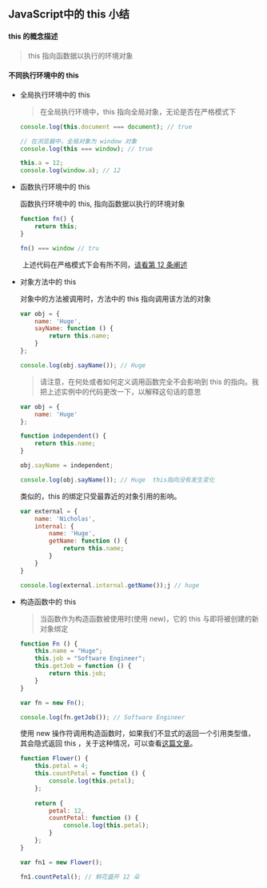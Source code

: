 ## JavaScript中的 this 小结

#### this 的概念描述

> this 指向函数据以执行的环境对象

#### 不同执行环境中的 this

- 全局执行环境中的 this

    >  在全局执行环境中，this 指向全局对象，无论是否在严格模式下

    ```JavaScript
    console.log(this.document === document); // true

    // 在浏览器中，全局对象为 window 对象
    console.log(this === window); // true

    this.a = 12;
    console.log(window.a); // 12
    ```

- 函数执行环境中的 this

  函数执行环境中的 this, 指向函数据以执行的环境对象

  ```JavaScript
  function fn() {
      return this;
  }

  fn() === window // tru
  ```

&emsp;&emsp;上述代码在严格模式下会有所不同，[请看第 12 条阐述](https://github.com/elegantspirit/Notes/blob/master/JS/ProJS/strict_mode/strict%20mode.md)

- 对象方法中的 this

    对象中的方法被调用时，方法中的 this 指向调用该方法的对象

    ```JavaScript
    var obj = {
        name: 'Huge',
        sayName: function () {
            return this.name;
        }
    };

    console.log(obj.sayName()); // Huge
    ```

    > 请注意，在何处或者如何定义调用函数完全不会影响到 this 的指向。我把上述实例中的代码更改一下，以解释这句话的意思

    ```JavaScript
    var obj = {
        name: 'Huge'
    };

    function independent() {
        return this.name;
    }

    obj.sayName = independent;

    console.log(obj.sayName()); // Huge  this指向没有发生变化
    ```

    类似的，this 的绑定只受最靠近的对象引用的影响。

    ```JavaScript
    var external = {
        name: 'Nicholas',
        internal: {
            name: 'Huge',
            getName: function () {
                return this.name;
            }
        }
    }
    
    console.log(external.internal.getName());j // huge
    ```

- 构造函数中的 this

    > 当函数作为构造函数被使用时(使用 new)，它的 this 与即将被创建的新对象绑定

    ```JavaScript
    function Fn () {
        this.name = "Huge";
        this.job = "Software Engineer";
        this.getJob = function () {
            return this.job;
        }
    }
    
    var fn = new Fn();
    
    console.log(fn.getJob()); // Software Engineer
    ```    

    使用 new 操作符调用构造函数时，如果我们不显式的返回一个引用类型值，其会隐式返回 this ，关于这种情况，可以查看[这篇文章]()。

    ```JavaScript
    function Flower() {
        this.petal = 4;
        this.countPetal = function () {
            console.log(this.petal);
        };
        
        return {
            petal: 12,
            countPetal: function () {
                console.log(this.petal);
            }
        };
    }
    
    var fn1 = new Flower();
    
    fn1.countPetal(); // 鲜花盛开 12 朵
    ```    
